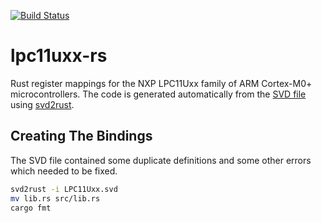[![Build Status](https://travis-ci.org/coredump-ch/lpc11uxx-rs.svg?branch=add-travis-ci)](https://travis-ci.org/coredump-ch/lpc11uxx-rs)
# lpc11uxx-rs

Rust register mappings for the NXP LPC11Uxx family of ARM Cortex-M0+
microcontrollers. The code is generated automatically from the [SVD
file](http://ds.arm.com/media/resources/db/chip/nxp/lpc11u24fbd48_301/LPC11Uxx.svd)
using [svd2rust](https://crates.io/crates/svd2rust).

## Creating The Bindings

The SVD file contained some duplicate definitions and some other errors which
needed to be fixed.

```Bash
svd2rust -i LPC11Uxx.svd
mv lib.rs src/lib.rs
cargo fmt
```
